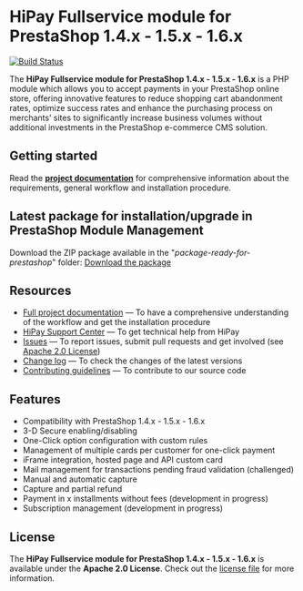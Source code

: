 # HiPay Fullservice module for PrestaShop 1.4.x - 1.5.x - 1.6.x

[![Build Status](https://hook.hipay.org/badge-ci/build/pi-ecommerce/hipay-fullservice-sdk-prestashop/develop?service=github)](https://hook.hipay.org/badge-ci/build/pi-ecommerce/hipay-fullservice-sdk-prestashop/develop?service=github)

The **HiPay Fullservice module for PrestaShop 1.4.x - 1.5.x - 1.6.x** is a PHP module which allows you to accept payments in your PrestaShop online store, offering innovative features to reduce shopping cart abandonment rates, optimize success rates and enhance the purchasing process on merchants’ sites to significantly increase business volumes without additional investments in the PrestaShop e-commerce CMS solution.

## Getting started

Read the **[project documentation][doc-home]** for comprehensive information about the requirements, general workflow and installation procedure.

## Latest package for installation/upgrade in PrestaShop Module Management 

Download the ZIP package available in the "_package-ready-for-prestashop_" folder: [Download the package](package-ready-for-prestashop/hipay_tpp_1-3-x.zip)

## Resources
- [Full project documentation][doc-home] — To have a comprehensive understanding of the workflow and get the installation procedure
- [HiPay Support Center][hipay-help] — To get technical help from HiPay
- [Issues][project-issues] — To report issues, submit pull requests and get involved (see [Apache 2.0 License][project-license])
- [Change log][project-changelog] — To check the changes of the latest versions
- [Contributing guidelines][project-contributing] — To contribute to our source code

## Features

- Compatibility with PrestaShop 1.4.x - 1.5.x - 1.6.x
- 3-D Secure enabling/disabling
- One-Click option configuration with custom rules
- Management of multiple cards per customer for one-click payment 
- iFrame integration, hosted page and API custom card
- Mail management for transactions pending fraud validation (challenged)
- Manual and automatic capture
- Capture and partial refund
- Payment in x installments without fees (development in progress)
- Subscription management (development in progress)

## License

The **HiPay Fullservice module for PrestaShop 1.4.x - 1.5.x - 1.6.x** is available under the **Apache 2.0 License**. Check out the [license file][project-license] for more information.

[doc-home]: https://developer.hipay.com/doc/hipay-fullservice-sdk-prestashop/

[hipay-help]: http://help.hipay.com

[project-issues]: https://github.com/hipay/hipay-fullservice-sdk-prestashop/issues
[project-license]: LICENSE.md
[project-changelog]: CHANGELOG.md
[project-contributing]: CONTRIBUTING.md
